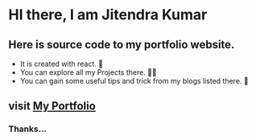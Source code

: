 # HI there, I am Jitendra Kumar
## Here is source code to my portfolio website.
- It is created with react. 💙️
- You can explore all my Projects there. 👩‍💻️
- You can gain some useful tips and trick from my blogs listed there. 📖️

## visit [My Portfolio](https://jitendra-kumar.netlify.app)
### Thanks...
